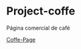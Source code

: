 # Project-coffe
 Página comercial de café

 <a href="https://eduardonunespp.github.io/Project-coffe/">Coffe-Page</a>

